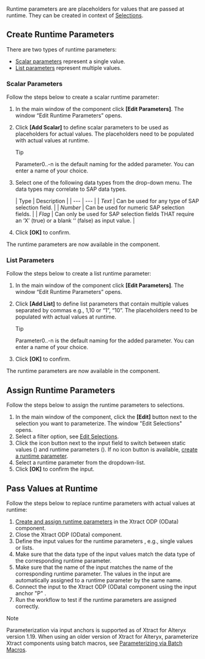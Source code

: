 Runtime parameters are are placeholders for values that are passed at runtime. They can be created in context of [Selections](../selections/).

## Create Runtime Parameters

There are two types of runtime parameters:

- [Scalar parameters](#scalar-parameters) represent a single value.
- [List parameters](#list-parameters) represent multiple values.

### Scalar Parameters

Follow the steps below to create a scalar runtime parameter:

1. In the main window of the component click **[Edit Parameters]**. The window “Edit Runtime Parameters” opens.

1. Click **[Add Scalar]** to define scalar parameters to be used as placeholders for actual values. The placeholders need to be populated with actual values at runtime.

   Tip

   Parameter0..-n is the default naming for the added parameter. You can enter a name of your choice.

1. Select one of the following data types from the drop-down menu. The data types may correlate to SAP data types.

   | Type | Description | | --- | --- | | *Text* | Can be used for any type of SAP selection field. | | *Number* | Can be used for numeric SAP selection fields. | | *Flag* | Can only be used for SAP selection fields THAT require an ‘X’ (true) or a blank ‘‘ (false) as input value. |

1. Click **[OK]** to confirm.

The runtime parameters are now available in the component.

### List Parameters

Follow the steps below to create a list runtime parameter:

1. In the main window of the component click **[Edit Parameters]**. The window “Edit Runtime Parameters” opens.

1. Click **[Add List]** to define list parameters that contain multiple values separated by commas e.g., 1,10 or “1”, “10”. The placeholders need to be populated with actual values at runtime.

   Tip

   Parameter0..-n is the default naming for the added parameter. You can enter a name of your choice.

1. Click **[OK]** to confirm.

The runtime parameters are now available in the component.

## Assign Runtime Parameters

Follow the steps below to assign the runtime parameters to selections.

1. In the main window of the component, click the **[Edit]** button next to the selection you want to parameterize. The window "Edit Selections" opens.
1. Select a filter option, see [Edit Selections](../selections/#edit-selections).
1. Click the icon button next to the input field to switch between static values () and runtime parameters (). If no icon button is available, [create a runtime parameter](#create-runtime-parameters).
1. Select a runtime parameter from the dropdown-list.
1. Click **[OK]** to confirm the input.

## Pass Values at Runtime

Follow the steps below to replace runtime parameters with actual values at runtime:

1. [Create and assign runtime parameters](#create-runtime-parameters) in the Xtract ODP (OData) component.
1. Close the Xtract ODP (OData) component.
1. Define the input values for the runtime parameters , e.g., single values or lists.
1. Make sure that the data type of the input values match the data type of the corresponding runtime parameter.
1. Make sure that the name of the input matches the name of the corresponding runtime parameter. The values in the input are automatically assigned to a runtime parameter by the same name.
1. Connect the input to the Xtract ODP (OData) component using the input anchor "P" .
1. Run the workflow to test if the runtime parameters are assigned correctly.

Note

Parameterization via input anchors is supported as of Xtract for Alteryx version 1.19. When using an older version of Xtract for Alteryx, parameterize Xtract components using batch macros, see [Parameterizing via Batch Macros](../../../knowledge-base/parameterization-via-batch-macros/).
